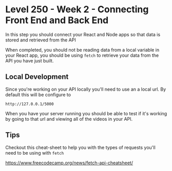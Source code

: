 # Level 250 - Week 2 - Connecting Front End and Back End

In this step you should connect your React and Node apps so that data is stored and retrieved from the API

When completed, you should not be reading data from a local variable in your React app, you should be using `fetch` to retrieve your data from the API you have just built.

## Local Development

Since you're working on your API locally you'll need to use an a local url. By default this will be configure to

```url
http://127.0.0.1/5000
```

When you have your server running you should be able to test if it's working by going to that url and viewing all of the videos in your API.

## Tips

Checkout this cheat-sheet to help you with the types of requests you'll need to be using with `fetch`

https://www.freecodecamp.org/news/fetch-api-cheatsheet/
